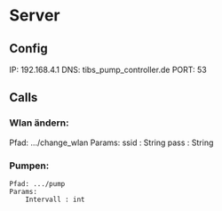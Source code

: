 # Server

## Config
IP: 192.168.4.1
DNS: tibs_pump_controller.de
PORT: 53

## Calls
### Wlan ändern:
Pfad: .../change_wlan
Params: 
    ssid : String
    pass : String
### Pumpen:
	Pfad: .../pump
	Params:
        Intervall : int